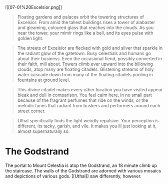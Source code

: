 ![[07-01%20Excelsior.png]]

> Floating gardens and palaces orbit the towering structures of Excelsior. From amid the tallest buildings rises a tower of alabaster and gleaming, coloured glass that reaches into the clouds. As you near the tower, your mimir rings like a bell, and its eyes pulse with golden light.

> The streets of Excelsior are flecked with gold and silver that sparkle in the radiant glow of the gatetown. Busy celestials and humans go about their business. Even the occasional fiend, possibly converted in their faith, mill about. Towers climb ever upward into the billowing clouds, atop many are floating citadels. Glistening streams of holy water cascade down from many of the floating citadels pooling in fountains at ground level.

> This divine citadel makes every other location you have visited appear bleak and dull in comparison. You feel calm here, in no small part because of the fragrant perfumes that ride on the winds, or the melodic tunes that radiant from buskers and performers around each street corner.

> Uthal specifically finds the light weirdly repulsive. Your perception is different, its tacky, garish, and vile. It makes you ill just looking at it, almost supernaturally so.
# The Godstrand
The portal to Mount Celestia is atop the Godstrand, an 18 minute climb up the staircase. The walls of the Godstrand are adorned with various mosaics and depictions of various gods. [[Uthal]] saw differently, however. 

